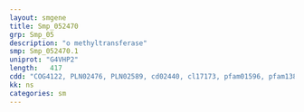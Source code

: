 ```yaml
---
layout: smgene
title: Smp_052470
grp: Smp_05
description: "o methyltransferase"
smp: Smp_052470.1
uniprot: "G4VHP2"
length:   417
cdd: "COG4122, PLN02476, PLN02589, cd02440, cl17173, pfam01596, pfam13847"
kk: ns
categories: sm
---
```

